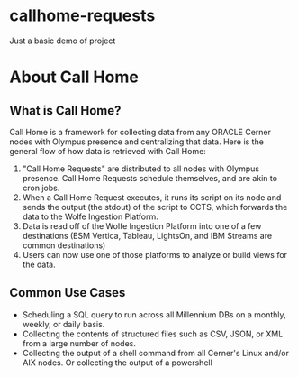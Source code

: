# callhome-requests
Just a basic demo of project
# About Call Home
## What is Call Home?
Call Home is a framework for collecting data from any ORACLE Cerner nodes with Olympus presence and centralizing that data. 
Here is the general flow of how data is retrieved with Call Home:
1. "Call Home Requests" are distributed to all nodes with Olympus presence. Call Home Requests schedule themselves, and 
are akin to cron jobs.
1. When a Call Home Request executes, it runs its script on its node and sends the output (the stdout) of the script 
to CCTS, which forwards the data to the Wolfe Ingestion Platform.
1. Data is read off of the Wolfe Ingestion Platform into one of a few destinations 
(ESM Vertica, Tableau, LightsOn, and IBM Streams are common destinations)
1. Users can now use one of those platforms to analyze or build views for the data.

## Common Use Cases
* Scheduling a SQL query to run across all Millennium DBs on a monthly, weekly, or daily basis.
* Collecting the contents of structured files such as CSV, JSON, or XML from a large number of nodes.
* Collecting the output of a shell command from all Cerner's Linux and/or AIX nodes. Or collecting the output of a powershell
